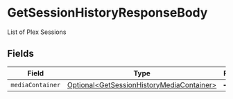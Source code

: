 # GetSessionHistoryResponseBody

List of Plex Sessions


## Fields

| Field                                                                                                    | Type                                                                                                     | Required                                                                                                 | Description                                                                                              |
| -------------------------------------------------------------------------------------------------------- | -------------------------------------------------------------------------------------------------------- | -------------------------------------------------------------------------------------------------------- | -------------------------------------------------------------------------------------------------------- |
| `mediaContainer`                                                                                         | [Optional\<GetSessionHistoryMediaContainer>](../../models/operations/GetSessionHistoryMediaContainer.md) | :heavy_minus_sign:                                                                                       | N/A                                                                                                      |